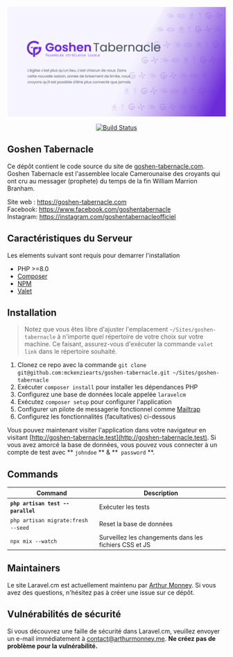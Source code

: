 <p align="center">
    <a href="https://goshen-tabernacle.cm"><img src="social-card.png" alt="Goshen Tabernacle Screenshoot"></a>
</p>

<p align="center">
    <a href="https://github.com/mckenziearts/goshen-tabernacle/actions">
        <img src="https://github.com/mckenziearts/goshen-tabernacle/workflows/Tests/badge.svg" alt="Build Status" />
    </a>
</p>

## Goshen Tabernacle

Ce dépôt contient le code source du site de [goshen-tabernacle.com](https://goshen-tabernacle.com). Goshen Tabernacle est l'assemblee locale Camerounaise des croyants qui ont cru au 
messager (prophete) du temps de la fin William Marrion Branham.

Site web : https://goshen-tabernacle.com <br />
Facebook: https://www.facebook.com/goshentabernacle <br />
Instagram: https://instagram.com/goshentabernacleofficiel <br />

## Caractéristiques du Serveur

Les elements suivant sont requis pour demarrer l'installation

- PHP >=8.0
- [Composer](https://getcomposer.org/download/)
- [NPM](https://docs.npmjs.com/downloading-and-installing-node-js-and-npm)
- [Valet](https://laravel.com/docs/valet#installation)

## Installation

> Notez que vous êtes libre d'ajuster l'emplacement `~/Sites/goshen-tabernacle` à n'importe quel répertoire de votre choix sur votre machine. Ce faisant, assurez-vous d'exécuter la commande `valet link` dans le répertoire souhaité.

1. Clonez ce repo avec la commande `git clone git@github.com:mckenziearts/goshen-tabernacle.git ~/Sites/goshen-tabernacle`
2. Exécuter `composer install` pour installer les dépendances PHP
3. Configurez une base de données locale appelée `laravelcm`
4. Exécutez `composer setup` pour configurer l'application
5. Configurer un pilote de messagerie fonctionnel comme [Mailtrap](https://mailtrap.io/)
6. Configurez les fonctionnalités (facultatives) ci-dessous

Vous pouvez maintenant visiter l'application dans votre navigateur en visitant [http://goshen-tabernacle.test](http://goshen-tabernacle.test). Si vous avez amorcé la base de données, vous pouvez vous connecter à un compte de test avec ** `johndoe` ** & **` password` **.

## Commands

Command | Description
--- | ---
**`php artisan test --parallel`** | Exécuter les tests
`php artisan migrate:fresh --seed` | Reset la base de données
`npx mix --watch` | Surveillez les changements dans les fichiers CSS et JS

## Maintainers

Le site Laravel.cm est actuellement maintenu par [Arthur Monney](https://github.com/mckenziearts). Si vous avez des questions, n'hésitez pas à créer une issue sur ce dépôt.

## Vulnérabilités de sécurité

Si vous découvrez une faille de sécurité dans Laravel.cm, veuillez envoyer un e-mail immédiatement à [contact@arthurmonney.me](mailto:contact@arthurmonney.me). **Ne créez pas de problème pour la vulnérabilité.**

